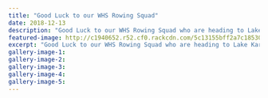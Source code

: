```yaml
---
title: "Good Luck to our WHS Rowing Squad"
date: 2018-12-13
description: "Good Luck to our WHS Rowing Squad who are heading to Lake Karapiro..."
featured-image: http://c1940652.r52.cf0.rackcdn.com/5c13155bff2a7c185300004a/Rowing-squad-to-Lake-Karapiro-Dec-2018.jpg
excerpt: "Good Luck to our WHS Rowing Squad who are heading to Lake Karapiro."
gallery-image-1: 
gallery-image-2: 
gallery-image-3: 
gallery-image-4: 
gallery-image-5: 
---
```

